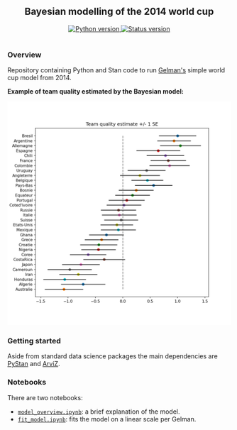 <h2 align="center">Bayesian modelling of the 2014 world cup</h2>

<div align="center">
  <!--Python version -->
  <a href="https://www.python.org/downloads/release/python-360/">
    <img src="https://img.shields.io/pypi/pyversions/fastai.svg"
      alt="Python version" />
  </a>
  <!--Commits  -->
  <a href="https://github.com/maw501/world_cup/commits/master">
    <img src="https://img.shields.io/github/last-commit/maw501/world_cup.svg"
      alt="Status version" />
  </a>
</div>
<br />

### Overview
Repository containing Python and Stan code to run [Gelman's](https://statmodeling.stat.columbia.edu/2014/07/13/stan-analyzes-world-cup-data/) simple world cup model from 2014.

**Example of team quality estimated by the Bayesian model:**

![Image](resources/teams.png)

### Getting started

Aside from standard data science packages the main dependencies are [PyStan](https://pystan.readthedocs.io/en/latest/) and [ArviZ](https://arviz-devs.github.io/arviz/).

### Notebooks

There are two notebooks:

* [`model_overview.ipynb`](https://nbviewer.jupyter.org/github.com/maw501/world-cup/blob/master/world_cup/notebooks/model_overview.ipynb): a brief explanation of the model. 
* [`fit_model.ipynb`](https://nbviewer.jupyter.org/github.com/maw501/world-cup/blob/master/world_cup/notebooks/fit_model.ipynb): fits the model on a linear scale per Gelman.
